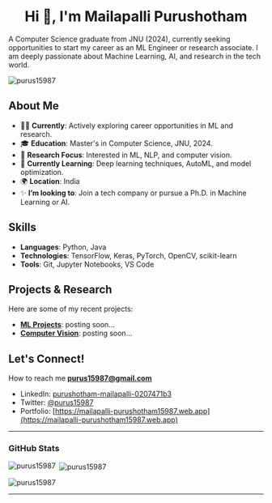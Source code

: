 <h1 align="center">Hi 👋, I'm Mailapalli Purushotham</h1>

A Computer Science graduate from JNU (2024), currently seeking opportunities to start my career as an ML Engineer or research associate. I am deeply passionate about Machine Learning, AI, and research in the tech world.

<p align="left"> <img src="https://komarev.com/ghpvc/?username=purus15987&label=Profile%20views&color=0e75b6&style=flat" alt="purus15987" /> </p>

## About Me

* 🧑‍💻 **Currently**: Actively exploring career opportunities in ML and research.
* 🎓 **Education**: Master's in Computer Science, JNU, 2024.
* 🔬 **Research Focus**: Interested in ML, NLP, and computer vision.
* 🌱 **Currently Learning**: Deep learning techniques, AutoML, and model optimization.
* 🌍 **Location**: India
* ✨ **I’m looking to**: Join a tech company or pursue a Ph.D. in Machine Learning or AI.

## Skills

* **Languages**: Python, Java
* **Technologies**: TensorFlow, Keras, PyTorch, OpenCV, scikit-learn
* **Tools**: Git, Jupyter Notebooks, VS Code

## Projects & Research

Here are some of my recent projects:

* **[ML Projects](https://mailapalli-purushotham15987.web.app)**: posting soon...
* **[Computer Vision](https://mailapalli-purushotham15987.web.app)**: posting soon...

## Let's Connect!

How to reach me **purus15987@gmail.com**

* LinkedIn: [purushotham-mailapalli-0207471b3](https://www.linkedin.com/in/purushotham-mailapalli-0207471b3/)
* Twitter: [@purus15987](https://x.com/purus15987)
* Portfolio: [https://mailapalli-purushotham15987.web.app](https://mailapalli-purushotham15987.web.app)

---

### GitHub Stats

<p><img align="left" src="https://github-readme-stats.vercel.app/api/top-langs?username=purus15987&show_icons=true&locale=en&layout=compact" alt="purus15987" /></p>

<p>&nbsp;<img align="center" src="https://github-readme-stats.vercel.app/api?username=purus15987&show_icons=true&locale=en" alt="purus15987" /></p>

<p><img align="center" src="https://github-readme-streak-stats.herokuapp.com/?user=purus15987&" alt="purus15987" /></p>

---
